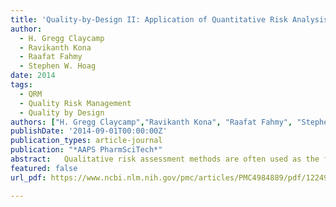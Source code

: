 ```yaml
---
title: 'Quality-by-Design II: Application of Quantitative Risk Analysis to the Formulation of Ciprofloxacin Tablets'
author:
  - H. Gregg Claycamp
  - Ravikanth Kona
  - Raafat Fahmy
  - Stephen W. Hoag
date: 2014
tags:
  - QRM
  - Quality Risk Management
  - Quality by Design
authors: ["H. Gregg Claycamp","Ravikanth Kona", "Raafat Fahmy", "Stephen W. Hoag"]  
publishDate: '2014-09-01T00:00:00Z'
publication_types: article-journal
publication: "*AAPS PharmSciTech*"
abstract:   Qualitative risk assessment methods are often used as the first step to determining design space boundaries; however, quantitative assessments of risk with respect to the design space, i.e., calculating the probability of failure for a given severity, are needed to fully characterize design space boundaries. Quantitative risk assessment methods in design and operational spaces are a significant aid to evaluating proposed design space boundaries. The goal of this paper is to demonstrate a relatively simple strategy for design space definition using a simplified Bayesian Monte Carlo simulation. This paper builds on a previous paper that used failure mode and effects analysis (FMEA) qualitative risk assessment and Plackett-Burman design of experiments to identity the critical quality attributes. The results show that the sequential use of qualitative and quantitative risk assessments can focus the design of experiments on a reduced set of critical material and process parameters that determine a robust design space under conditions of limited laboratory experimentation. This approach provides a strategy by which the degree of risk associated with each known parameter can be calculated and allocates resources in a manner that manages risk to an acceptable level.   
featured: false
url_pdf: https://www.ncbi.nlm.nih.gov/pmc/articles/PMC4984889/pdf/12249_2015_Article_349.pdf

---
```

 

